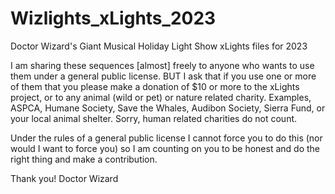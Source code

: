# Wizlights_xLights_2023
Doctor Wizard's Giant Musical Holiday Light Show xLights files for 2023

I am sharing these sequences [almost] freely to anyone who wants to use them under a general public license.
BUT I ask that if you use one or more of them that you please make a donation of $10 or more to the xLights
project, or to any animal (wild or pet) or nature related charity.
Examples, ASPCA, Humane Society, Save the Whales, Audibon Society, Sierra Fund, or your local animal shelter.
Sorry, human related charities do not count.

Under the rules of a general public license I cannot force you to do this (nor would I want to force you) so
I am counting on you to be honest and do the right thing and make a contribution.

Thank you!
Doctor Wizard
